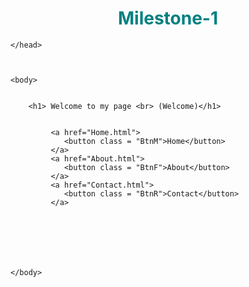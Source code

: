 # Milestone-1
<html> 
    <head>
        <title>Welcome</title>
        <link rel ="stylesheet" type="text/css" href="main.css">
        <style>
            h1{
                text-align: center;
                color:teal;
            }
            h2{
                text-align: left;
                color: rgb(1, 116, 116);
            }
            h3{
                color: rgb(2, 172, 172);
            }
        </style>


    </head>



    <body>
        

        <h1> Welcome to my page <br> (Welcome)</h1>
        

             <a href="Home.html">
                <button class = "BtnM">Home</button>
             </a>
             <a href="About.html">
                <button class = "BtnF">About</button>
             </a> 
             <a href="Contact.html">
                <button class = "BtnR">Contact</button>
             </a>
             
                 
                 

                 

            
    </body>
</html>

